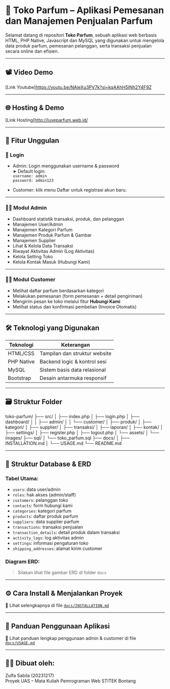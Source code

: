 # 🌸 Toko Parfum – Aplikasi Pemesanan dan Manajemen Penjualan Parfum

Selamat datang di repositori **Toko Parfum**, sebuah aplikasi web berbasis HTML, PHP Native, Javascript dan MySQL yang digunakan untuk mengelola data produk parfum, pemesanan pelanggan, serta transaksi penjualan secara online dan efisien.

---

## 📽️ Video Demo

[Link Youtube]https://youtu.be/NAieXu3PV7k?si=kqAAhH5INh2Y4F9Z

---

## 🌐 Hosting & Demo

[Link Hosting]http://luveparfum.web.id/

---

## 📌 Fitur Unggulan

### 🔐 Login
- Admin: Login menggunakan username & password  
  ➤ Default login:  
  `username: admin`  
  `password: admin123`

- Customer: klik menu Daftar untuk registrasi akun baru.

---

### 👩‍💼 Modul Admin
- Dashboard statistik transaksi, produk, dan pelanggan
- Manajemen User/Admin
- Manajemen Kategori Parfum
- Manajemen Produk Parfum & Gambar
- Manajemen Supplier
- Lihat & Kelola Data Transaksi
- Riwayat Aktivitas Admin (Log Aktivitas)
- Kelola Setting Toko
- Kelola Kontak Masuk (Hubungi Kami)

---

### 🧍‍♂️ Modul Customer
- Melihat daftar parfum berdasarkan kategori
- Melakukan pemesanan (form pemesanan + detail pengiriman)
- Mengirim pesan ke toko melalui fitur **Hubungi Kami**
- Melihat status dan konfirmasi pembelian (Invoice Otomatis)

---

## 🛠️ Teknologi yang Digunakan

| Teknologi   | Keterangan                           |
|-------------|--------------------------------------|
| HTML/CSS    | Tampilan dan struktur website        |
| PHP Native  | Backend logic & kontrol sesi         |
| MySQL       | Sistem basis data relasional         |
| Bootstrap   | Desain antarmuka responsif           |

---

## 🗃️ Struktur Folder

toko-parfum/
├── src/
│ ├── index.php
│ ├── login.php
│ ├── dashboard/
│ │ ├── admin/
│ │ └── customer/
│ ├── produk/
│ ├── kategori/
│ ├── supplier/
│ ├── transaksi/
│ ├── laporan/
│ ├── kontak/
│ ├── settings/
│ ├── register.php
│ ├── logout.php
│ └── assets/
│ └── images/
├── sql/
│ └── toko_parfum.sql
├── docs/
│ ├── INSTALLATION.md
│ └── USAGE.md
└── README.md

---

## 🧾 Struktur Database & ERD

### Tabel Utama:
- `users`: data user/admin
- `roles`: hak akses (admin/staff)
- `customers`: pelanggan toko
- `contacts`: form hubungi kami
- `categories`: kategori parfum
- `products`: daftar produk parfum
- `suppliers`: data supplier parfum
- `transactions`: transaksi penjualan
- `transaction_details`: detail produk dalam transaksi
- `activity_logs`: log aktivitas admin
- `settings`: informasi pengaturan toko
- `shipping_addresses`: alamat kirim customer

### Diagram ERD:
>  Silakan lihat file gambar ERD di folder `docs`

---

## ⚙️ Cara Install & Menjalankan Proyek

📄 Lihat selengkapnya di file [`docs/INSTALLATION.md`](docs/INSTALLATION.md)

---

## 📖 Panduan Penggunaan Aplikasi

📄 Lihat panduan lengkap penggunaan admin & customer di file [`docs/USAGE.md`](docs/USAGE.md)

---


## 🧑‍🎓 Dibuat oleh:

Zulfa Sabila (20231217)  
Proyek UAS – Mata Kuliah Pemrograman Web
STITEK Bontang
